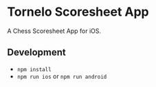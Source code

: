 # Tornelo Scoresheet App

A Chess Scoresheet App for iOS.

## Development

- `npm install`
- `npm run ios` or `npm run android`

